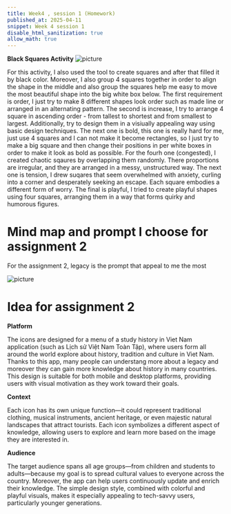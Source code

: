 ```yaml
---
title: Week4 , session 1 (Homework)
published_at: 2025-04-11
snippet: Week 4 session 1
disable_html_sanitization: true
allow_math: true
---
```

**Black Squares Activity**
![picture](blacksquares.png)

For this activity, I also used the tool to create squares and after that filled it by black color. Moreover, I also group 4 squares together in order to align the shape in the middle and also group the squares help me easy to move the most beautiful shape into the big white box below. The first requirement is order, I just try to make 8 different shapes look order such as made line or arranged in an alternating pattern. The second is increase, I try to arrange 4 square in ascending order - from tallest to shortest and from smallest to largest. Additionally, try to design them in a visiually appealing way using basic design techniques. The next one is bold, this one is really hard for me, just use 4 squares and I can not make it become rectangles, so I just try to make a big square and then change their positions in per white boxes in order to make it look as bold as possible. For the fourh one (congested), I created chaotic sqaures by overlapping them randomly. There proportions are irregular, and they are arranged in a messy, unstructured way. The next one is tension, I drew suqares that seem overwhelmed with anxiety, curling into a corner and desperately seeking an escape. Each square embodies a different form of worry. The final is playful, I tried to create playful shapes using four squares, arranging them in a way that forms quirky and humorous figures.

# Mind map and prompt I choose for assignment 2
For the assignment 2, legacy is the prompt that appeal to me the most

![picture](at1.png)

#  Idea for assignment 2

**Platform**

The icons are designed for a menu of a study history in Viet Nam application (such as Lịch sử Việt Nam Toàn Tập), where users form all around the world explore about history, tradition and culture in Viet Nam. Thanks to this app, many people can understang more about a legacy and moreover they can gain more knowledge about history in many countries. This design is suitable for both mobile and desktop platforms, providing users with visual motivation as they work toward their goals.

**Context**

Each icon has its own unique function—it could represent traditional clothing, musical instruments, ancient heritage, or even majestic natural landscapes that attract tourists. Each icon symbolizes a different aspect of knowledge, allowing users to explore and learn more based on the image they are interested in.

**Audience**

The target audience spans all age groups—from children and students to adults—because my goal is to spread cultural values to everyone across the country. Moreover, the app can help users continuously update and enrich their knowledge. The simple design style, combined with colorful and playful visuals, makes it especially appealing to tech-savvy users, particularly younger generations.
